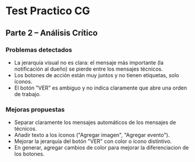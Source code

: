 # Test Practico CG

## Parte 2 – Análisis Crítico

### Problemas detectados
- La jerarquía visual no es clara: el mensaje más importante (la notificación al dueño) 
  se pierde entre los mensajes técnicos.
- Los botones de acción están muy juntos y no tienen etiquetas, solo íconos.
- El botón "VER" es ambiguo y no indica claramente que abre una orden de trabajo.

### Mejoras propuestas
- Separar claramente los mensajes automáticos de los mensajes de técnicos.
- Añadir texto a los íconos ("Agregar imagen", "Agregar evento").
- Mejorar la jerarquía del botón "VER" con color o ícono distintivo.
- En generar, agregar cambios de color para mejorar la diferenciacion de los botones.